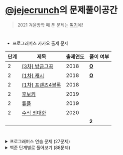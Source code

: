 # [@jejecrunch](https://github.com/jejecrunch)의 문제풀이공간

> 2021 겨울방학 때 푼 문제는 [여기](https://github.com/jejecrunch/2021-winter-kakao/blob/main/jejecrunch)에!

#

-   프로그래머스 카카오 출제 문제

| 단계 | 제목                                                                          | 출제연도 | 풀이 여부                                                                               |
| ---- | ----------------------------------------------------------------------------- | -------- | --------------------------------------------------------------------------------------- |
| 2    | [[3차] 방금그곡](https://programmers.co.kr/learn/courses/30/lessons/17684)    | 2018     | [**O**](https://github.com/jejecrunch/2022/blob/main/jejecrunch/programmers/17684.java) |
| 2    | [[1차] 캐시](https://programmers.co.kr/learn/courses/30/lessons/17680)        | 2018     | [**O**](https://github.com/jejecrunch/2022/blob/main/jejecrunch/programmers/17680.java) |
| 2    | [[1차] 프렌즈4블록](https://programmers.co.kr/learn/courses/30/lessons/17684) | 2018     |                                                                                         |
| 2    | [후보키](https://programmers.co.kr/learn/courses/30/lessons/17684)            | 2019     |                                                                                         |
| 2    | [튜플](https://programmers.co.kr/learn/courses/30/lessons/17684)              | 2019     |                                                                                         |
| 2    | [수식 최대화](https://programmers.co.kr/learn/courses/30/lessons/17684)       | 2020     |                                                                                         |
|      |                                                                               |          | **2**                                                                                   |

#

<details>
<summary>프로그래머스 연습 문제 (27문제)</summary>
<div markdown="1">

| 카테고리 | 제목                                                                                     | 풀이 여부                                                                               |
| -------- | ---------------------------------------------------------------------------------------- | --------------------------------------------------------------------------------------- |
|          | [직사각형 별찍기](https://programmers.co.kr/learn/courses/30/lessons/12969)              | [**O**](https://github.com/jejecrunch/2022/blob/main/jejecrunch/programmers/12969.js)   |
|          | [x만큼 간격이 있는 n개의 숫자](https://programmers.co.kr/learn/courses/30/lessons/12954) | [**O**](https://github.com/jejecrunch/2022/blob/main/jejecrunch/programmers/12954.js)   |
|          | [행렬의 덧셈](https://programmers.co.kr/learn/courses/30/lessons/12950)                  | [**O**](https://github.com/jejecrunch/2022/blob/main/jejecrunch/programmers/12950.java) |
|          | [핸드폰 번호 가리기](https://programmers.co.kr/learn/courses/30/lessons/12948)           | [**O**](https://github.com/jejecrunch/2022/blob/main/jejecrunch/programmers/12948.js)   |
|          | [하샤드 수](https://programmers.co.kr/learn/courses/30/lessons/12947)                    | [**O**](https://github.com/jejecrunch/2022/blob/main/jejecrunch/programmers/12947.js)   |
|          | [평균 구하기](https://programmers.co.kr/learn/courses/30/lessons/12944)                  | [**O**](https://github.com/jejecrunch/2022/blob/main/jejecrunch/programmers/12944.js)   |
|          | [콜라츠 추측](https://programmers.co.kr/learn/courses/30/lessons/12943)                  | [**O**](https://github.com/jejecrunch/2022/blob/main/jejecrunch/programmers/12943.js)   |
|          | [최대공약수와 최소공배수](https://programmers.co.kr/learn/courses/30/lessons/12940)      | [**O**](https://github.com/jejecrunch/2022/blob/main/jejecrunch/programmers/12940.js)   |
|          | [짝수와 홀수](https://programmers.co.kr/learn/courses/30/lessons/12937)                  | [**O**](https://github.com/jejecrunch/2022/blob/main/jejecrunch/programmers/12937.js)   |
|          | [제일 작은 수 제거하기](https://programmers.co.kr/learn/courses/30/lessons/12935)        | [**O**](https://github.com/jejecrunch/2022/blob/main/jejecrunch/programmers/12935.js)   |
|          | [정수 제곱근 판별](https://programmers.co.kr/learn/courses/30/lessons/12934)             | [**O**](https://github.com/jejecrunch/2022/blob/main/jejecrunch/programmers/12934.js)   |
|          | [정수 내림차순으로 배치하기](https://programmers.co.kr/learn/courses/30/lessons/12933)   | [**O**](https://github.com/jejecrunch/2022/blob/main/jejecrunch/programmers/12933.js)   |
|          | [자연수 뒤집어 배열로 만들기](https://programmers.co.kr/learn/courses/30/lessons/12932)  | [**O**](https://github.com/jejecrunch/2022/blob/main/jejecrunch/programmers/12932.js)   |
|          | [자릿수 더하기](https://programmers.co.kr/learn/courses/30/lessons/12931)                | [**O**](https://github.com/jejecrunch/2022/blob/main/jejecrunch/programmers/12931.js)   |
|          | [이상한 문자 만들기](https://programmers.co.kr/learn/courses/30/lessons/12930)           | [**O**](https://github.com/jejecrunch/2022/blob/main/jejecrunch/programmers/12930.js)   |
|          | [약수의 합](https://programmers.co.kr/learn/courses/30/lessons/12928)                    | [**O**](https://github.com/jejecrunch/2022/blob/main/jejecrunch/programmers/12928.js)   |
|          | [시저 암호](https://programmers.co.kr/learn/courses/30/lessons/12926)                    | [**O**](https://github.com/jejecrunch/2022/blob/main/jejecrunch/programmers/12926.js)   |
|          | [문자열을 정수로 바꾸기](https://programmers.co.kr/learn/courses/30/lessons/12925)       | [**O**](https://github.com/jejecrunch/2022/blob/main/jejecrunch/programmers/12925.js)   |
|          | [수박수박수박수박수박수?](https://programmers.co.kr/learn/courses/30/lessons/12922)      | [**O**](https://github.com/jejecrunch/2022/blob/main/jejecrunch/programmers/12922.js)   |
|          | [소수 찾기](https://programmers.co.kr/learn/courses/30/lessons/12921)                    | [**O**](https://github.com/jejecrunch/2022/blob/main/jejecrunch/programmers/12921.js)   |
|          | [서울에서 김서방 찾기](https://programmers.co.kr/learn/courses/30/lessons/12919)         | [**O**](https://github.com/jejecrunch/2022/blob/main/jejecrunch/programmers/12919.js)   |
|          | [줄 서는 방법](https://programmers.co.kr/learn/courses/30/lessons/12936)                 | [**O**](https://github.com/jejecrunch/2022/blob/main/jejecrunch/programmers/12936.java) |
|          | [야근 지수](https://programmers.co.kr/learn/courses/30/lessons/12927)                    | [**O**](https://github.com/jejecrunch/2022/blob/main/jejecrunch/programmers/12927.java) |
|          | [멀리 뛰기](https://programmers.co.kr/learn/courses/30/lessons/12914)                    | [**O**](https://github.com/jejecrunch/2022/blob/main/jejecrunch/programmers/12914.java) |
|          | [이중 우선순위 큐](https://programmers.co.kr/learn/courses/30/lessons/42628)             | [**O**](https://github.com/jejecrunch/2022/blob/main/jejecrunch/programmers/42628.java) |
|          | [2 x n 타일링](https://programmers.co.kr/learn/courses/30/lessons/12900)                 | [**O**](https://github.com/jejecrunch/2022/blob/main/jejecrunch/programmers/12900.java) |
| 힙       | [더 맵게](https://programmers.co.kr/learn/courses/30/lessons/42626)                      | [**O**](https://github.com/jejecrunch/2022/blob/main/jejecrunch/programmers/42626.java) |

</div>
</details>

<details>
<summary>백준 단계별로 풀어보기 (88문제)</summary>
<div markdown="1">

| 카테고리 | 제목                                                                            | 풀이 여부                                                                                                 |
| -------- | ------------------------------------------------------------------------------- | --------------------------------------------------------------------------------------------------------- |
|          | [엄청난 부자2](https://www.acmicpc.net/problem/1271)                            | [**O**](https://github.com/jejecrunch/2022/blob/main/jejecrunch/BAEKJOON/SuperRich2_1271.java)            |
|          | [16진수](https://www.acmicpc.net/problem/1550)                                  | [**O**](https://github.com/jejecrunch/2022/blob/main/jejecrunch/BAEKJOON/Hexadecimal_1550.java)           |
|          | [긴자리 계산](https://www.acmicpc.net/problem/2338)                             | [**O**](https://github.com/jejecrunch/2022/blob/main/jejecrunch/BAEKJOON/LongDigitClaculation_2338.java)  |
|          | [검증수](https://www.acmicpc.net/problem/2475)                                  | [**O**](https://github.com/jejecrunch/2022/blob/main/jejecrunch/BAEKJOON/NumberOfVerifications_2475.java) |
|          | [파티가 끝나고 난 뒤](https://www.acmicpc.net/problem/2845)                     | [**O**](https://github.com/jejecrunch/2022/blob/main/jejecrunch/BAEKJOON/AfterParty_2845.java)            |
|          | [저작권](https://www.acmicpc.net/problem/2914)                                  | [**O**](https://github.com/jejecrunch/2022/blob/main/jejecrunch/BAEKJOON/Copyright_2914.java)             |
|          | [킹, 퀸, 룩, 비숍, 나이트, 폰](https://www.acmicpc.net/problem/3003)            | [**O**](https://github.com/jejecrunch/2022/blob/main/jejecrunch/BAEKJOON/KQLBNP_3003.java)                |
|          | [R2](https://www.acmicpc.net/problem/3046)                                      | [**O**](https://github.com/jejecrunch/2022/blob/main/jejecrunch/BAEKJOON/R2_3046.java)                    |
|          | [웰컴](https://www.acmicpc.net/problem/5337)                                    | [**O**](https://github.com/jejecrunch/2022/blob/main/jejecrunch/BAEKJOON/Welcome_5337.java)               |
|          | [마이크로소프트 로고](https://www.acmicpc.net/problem/5338)                     | [**O**](https://github.com/jejecrunch/2022/blob/main/jejecrunch/BAEKJOON/MicrosoftLogo_5338.java)         |
|          | [콜센터](https://www.acmicpc.net/problem/5339)                                  | [**O**](https://github.com/jejecrunch/2022/blob/main/jejecrunch/BAEKJOON/CallCenter_5339.java)            |
|          | [카드 게임](https://www.acmicpc.net/problem/5522)                               | [**O**](https://github.com/jejecrunch/2022/blob/main/jejecrunch/BAEKJOON/CardGame_5522.java)              |
|          | [심부름 가는 길](https://www.acmicpc.net/problem/5554)                          | [**O**](https://github.com/jejecrunch/2022/blob/main/jejecrunch/BAEKJOON/Errand_5554.java)                |
|          | [Next in line](https://www.acmicpc.net/problem/6749)                            | [**O**](https://github.com/jejecrunch/2022/blob/main/jejecrunch/BAEKJOON/NextInLine_6749.java)            |
|          | [Plane](https://www.acmicpc.net/problem/8370)                                   | [**O**](https://github.com/jejecrunch/2022/blob/main/jejecrunch/BAEKJOON/Plane_8370.java)                 |
|          | [Julka](https://www.acmicpc.net/problem/8437)                                   | [**O**](https://github.com/jejecrunch/2022/blob/main/jejecrunch/BAEKJOON/Julka_8437.java)                 |
|          | [Zadanie próbne 2](https://www.acmicpc.net/problem/8871)                        | [**O**](https://github.com/jejecrunch/2022/blob/main/jejecrunch/BAEKJOON/ZadanieProbne2_8871.java)        |
|          | [스타워즈 로고](https://www.acmicpc.net/problem/9653)                           | [**O**](https://github.com/jejecrunch/2022/blob/main/jejecrunch/BAEKJOON/StarwarsLogo_9653.java)          |
|          | [나부 함대 데이터](https://www.acmicpc.net/problem/9654)                        | [**O**](https://github.com/jejecrunch/2022/blob/main/jejecrunch/BAEKJOON/NabuPlanet_9654.java)            |
|          | [NFC West vs North](https://www.acmicpc.net/problem/10170)                      | [**O**](https://github.com/jejecrunch/2022/blob/main/jejecrunch/BAEKJOON/NFCWestvsNorth_10170.java)       |
|          | [오늘 날짜](https://www.acmicpc.net/problem/10699)                              | [**O**](https://github.com/jejecrunch/2022/blob/main/jejecrunch/BAEKJOON/Today_10699.java)                |
|          | [한글 2](https://www.acmicpc.net/problem/11283)                                 | [**O**](https://github.com/jejecrunch/2022/blob/main/jejecrunch/BAEKJOON/Hangul2_11283.java)              |
|          | [꼬마 정민](https://www.acmicpc.net/problem/11382)                              | [**O**](https://github.com/jejecrunch/2022/blob/main/jejecrunch/BAEKJOON/BoyJM_11382.java)                |
|          | [고려대는 사랑입니다](https://www.acmicpc.net/problem/11942)                    | [**O**](https://github.com/jejecrunch/2022/blob/main/jejecrunch/BAEKJOON/KUniv_11942.java)                |
|          | [큰 수 곱셈](https://www.acmicpc.net/problem/13277)                             | [**O**](https://github.com/jejecrunch/2022/blob/main/jejecrunch/BAEKJOON/BigNumberBy_13277.java)          |
|          | [와이버스 부릉부릉](https://www.acmicpc.net/problem/14645)                      | [**O**](https://github.com/jejecrunch/2022/blob/main/jejecrunch/BAEKJOON/YBus_14645.java)                 |
|          | [나는 행복합니다~](https://www.acmicpc.net/problem/14652)                       | [**O**](https://github.com/jejecrunch/2022/blob/main/jejecrunch/BAEKJOON/IamHappy_14652.java)             |
|          | [큰 수 (BIG)](https://www.acmicpc.net/problem/14928)                            | [**O**](https://github.com/jejecrunch/2022/blob/main/jejecrunch/BAEKJOON/BigNumber_14928_.java)           |
|          | [Vera and Outfits](https://www.acmicpc.net/problem/15439)                       | [**O**](https://github.com/jejecrunch/2022/blob/main/jejecrunch/BAEKJOON/VeraAndOutfits_15439.java)       |
|          | [조별과제를 하려는데 조장이 사라졌다](https://www.acmicpc.net/problem/15727)    | [**O**](https://github.com/jejecrunch/2022/blob/main/jejecrunch/BAEKJOON/DisapearLeader_15727.java)       |
|          | [나는 누구인가](https://www.acmicpc.net/problem/15733)                          | [**O**](https://github.com/jejecrunch/2022/blob/main/jejecrunch/BAEKJOON/WhoAmI_15733.java)               |
|          | [A+B - 9](https://www.acmicpc.net/problem/15740)                                | [**O**](https://github.com/jejecrunch/2022/blob/main/jejecrunch/BAEKJOON/APlusB9_15740.java)              |
|          | [수학은 체육과목 입니다](https://www.acmicpc.net/problem/15894)                 | [**O**](https://github.com/jejecrunch/2022/blob/main/jejecrunch/BAEKJOON/MathIsSports_15894.java)         |
|          | [새로운 시작](https://www.acmicpc.net/problem/15962)                            | [**O**](https://github.com/jejecrunch/2022/blob/main/jejecrunch/BAEKJOON/NewStart_15962.java)             |
|          | [이상한 기호](https://www.acmicpc.net/problem/15964)                            | [**O**](https://github.com/jejecrunch/2022/blob/main/jejecrunch/BAEKJOON/StrangeEmoji_15964.java)         |
|          | [오늘의 날짜는?](https://www.acmicpc.net/problem/16170)                         | [**O**](https://github.com/jejecrunch/2022/blob/main/jejecrunch/BAEKJOON/TodayDate_161700.java)           |
|          | [홍익대학교](https://www.acmicpc.net/problem/16394)                             | [**O**](https://github.com/jejecrunch/2022/blob/main/jejecrunch/BAEKJOON/HongikUniv_16394.java)           |
|          | [제리와 톰](https://www.acmicpc.net/problem/16430)                              | [**O**](https://github.com/jejecrunch/2022/blob/main/jejecrunch/BAEKJOON/JerryAndTom_16430.java)          |
|          | [달달함이 넘쳐흘러](https://www.acmicpc.net/problem/17256)                      | [**O**](https://github.com/jejecrunch/2022/blob/main/jejecrunch/BAEKJOON/MuchSweet_17256.java)            |
|          | [엔드게임 스포일러](https://www.acmicpc.net/problem/17295)                      | [**O**](https://github.com/jejecrunch/2022/blob/main/jejecrunch/BAEKJOON/EndgameSpoiler_17295.java)       |
|          | [스타후르츠](https://www.acmicpc.net/problem/17496)                             | [**O**](https://github.com/jejecrunch/2022/blob/main/jejecrunch/BAEKJOON/StarFruits_17496.java)           |
|          | [Арифметическая магия](https://www.acmicpc.net/problem/18906)                   | [**O**](https://github.com/jejecrunch/2022/blob/main/jejecrunch/BAEKJOON/Artithmetic_18096.java)          |
|          | [Rats](https://www.acmicpc.net/problem/18301)                                   | [**O**](https://github.com/jejecrunch/2022/blob/main/jejecrunch/BAEKJOON/Rats_18301.java)                 |
|          | [Site Score](https://www.acmicpc.net/problem/20254)                             | [**O**](https://github.com/jejecrunch/2022/blob/main/jejecrunch/BAEKJOON/SiteScore_20254.java)            |
|          | [세금](https://www.acmicpc.net/problem/20492)                                   | [**O**](https://github.com/jejecrunch/2022/blob/main/jejecrunch/BAEKJOON/Tax_20492.java)                  |
|          | [Bottle Return](https://www.acmicpc.net/problem/21300)                          | [**O**](https://github.com/jejecrunch/2022/blob/main/jejecrunch/BAEKJOON/BottleReturn_21300.java)         |
|          | [Multiply](https://www.acmicpc.net/problem/22193)                               | [**O**](https://github.com/jejecrunch/2022/blob/main/jejecrunch/BAEKJOON/Multyply_22193.java)             |
|          | [The World Responds](https://www.acmicpc.net/problem/23234)                     | [**O**](https://github.com/jejecrunch/2022/blob/main/jejecrunch/BAEKJOON/TheWorldResponds_23234.java)     |
|          | [余り (Remainder)](https://www.acmicpc.net/problem/24078)                       | [**O**](https://github.com/jejecrunch/2022/blob/main/jejecrunch/BAEKJOON/Amari_24078.java)                |
|          | [立方体 (Cube)](https://www.acmicpc.net/problem/24082)                          | [**O**](https://github.com/jejecrunch/2022/blob/main/jejecrunch/BAEKJOON/Riltupoutai_24082.java)          |
|          | [身長 (Height)](https://www.acmicpc.net/problem/24086)                          | [**O**](https://github.com/jejecrunch/2022/blob/main/jejecrunch/BAEKJOON/Shinchou_24086.java)             |
|          | [Affischutskicket](https://www.acmicpc.net/problem/24183)                       | [**O**](https://github.com/jejecrunch/2022/blob/main/jejecrunch/BAEKJOON/Affischutskicket_24183.java)     |
|          | [Double Crypt 1](https://www.acmicpc.net/problem/24218)                         |                                                                                                           |
|          | [알고리즘 수업 - 알고리즘의 수행 시간 1](https://www.acmicpc.net/problem/24262) | [**O**](https://github.com/jejecrunch/2022/blob/main/jejecrunch/BAEKJOON/AlgorhythmTime1_24262.java)      |
|          | [РАВЕНСТВО](https://www.acmicpc.net/problem/24309)                              | [**O**](https://github.com/jejecrunch/2022/blob/main/jejecrunch/BAEKJOON/РАВЕНСТВО_24309.java)            |
|          | [Cupcake Party](https://www.acmicpc.net/problem/24568)                          | [**O**](https://github.com/jejecrunch/2022/blob/main/jejecrunch/BAEKJOON/CupcakeParty_24568.java)         |
|          | [TV 크기](https://www.acmicpc.net/problem/1297)                                 | [**O**](https://github.com/jejecrunch/2022/blob/main/jejecrunch/BAEKJOON/TVSize_1297.java)                |
|          | [사파리월드](https://www.acmicpc.net/problem/2420)                              | [**O**](https://github.com/jejecrunch/2022/blob/main/jejecrunch/BAEKJOON/Safariworld_2420.java)           |
|          | [인공지능 시계](https://www.acmicpc.net/problem/2530)                           | [**O**](https://github.com/jejecrunch/2022/blob/main/jejecrunch/BAEKJOON/AIClock_2530.java)               |
|          | [세수정렬](https://www.acmicpc.net/problem/2752)                                | [**O**](https://github.com/jejecrunch/2022/blob/main/jejecrunch/BAEKJOON/ThreeNumbersSort_2752.java)      |
|          | [체스판 조각](https://www.acmicpc.net/problem/3004)                             | [**O**](https://github.com/jejecrunch/2022/blob/main/jejecrunch/BAEKJOON/PieceOfChess_3004.java)          |
|          | [AFC 윔블던](https://www.acmicpc.net/problem/4299)                              | [**O**](https://github.com/jejecrunch/2022/blob/main/jejecrunch/BAEKJOON/AFCWhimbledon_4299.java)         |
|          | [방학 숙제](https://www.acmicpc.net/problem/4299)                               | [**O**](https://github.com/jejecrunch/2022/blob/main/jejecrunch/BAEKJOON/VacationWork_4299.java)          |
|          | [상근날드](https://www.acmicpc.net/problem/5543)                                | [**O**](https://github.com/jejecrunch/2022/blob/main/jejecrunch/BAEKJOON/SGNard_5543.java)                |
|          | [A/B - 2](https://www.acmicpc.net/problem/15792)                                | [**O**](https://github.com/jejecrunch/2022/blob/main/jejecrunch/BAEKJOON/ADivideB2_15792.java)            |
|          | [타임 카드](https://www.acmicpc.net/problem/5575)                               | [**O**](https://github.com/jejecrunch/2022/blob/main/jejecrunch/BAEKJOON/TimeCard_5575.java)              |
|          | [시험 점수](https://www.acmicpc.net/problem/5596)                               | [**O**](https://github.com/jejecrunch/2022/blob/main/jejecrunch/BAEKJOON/TestScore_5596.java)             |
|          | [17배](https://www.acmicpc.net/problem/5893)                                    | [**O**](https://github.com/jejecrunch/2022/blob/main/jejecrunch/BAEKJOON/Multiply17_5893.java)            |
|          | [Contest Timing](https://www.acmicpc.net/problem/5928)                          | [**O**](https://github.com/jejecrunch/2022/blob/main/jejecrunch/BAEKJOON/ContestTiming_5928.java)         |
|          | [Speed fines are not fine!](https://www.acmicpc.net/problem/6763)               | [**O**](https://github.com/jejecrunch/2022/blob/main/jejecrunch/BAEKJOON/SpeedFinesAreNotFine_6763.java)  |
|          | [Sounds fishy!](https://www.acmicpc.net/problem/6764)                           | [**O**](https://github.com/jejecrunch/2022/blob/main/jejecrunch/BAEKJOON/SoundsFishy_6764.java)           |
|          | [Which Alien?](https://www.acmicpc.net/problem/6778)                            | [**O**](https://github.com/jejecrunch/2022/blob/main/jejecrunch/BAEKJOON/WhichAlien_6778.java)            |
|          | [ISBN](https://www.acmicpc.net/problem/6810)                                    | [**O**](https://github.com/jejecrunch/2022/blob/main/jejecrunch/BAEKJOON/ISBN_6810.java)                  |
|          | [Tabliczka](https://www.acmicpc.net/problem/8674)                               | [**O**](https://github.com/jejecrunch/2022/blob/main/jejecrunch/BAEKJOON/Tabliczka_8674.java)             |
|          | [Koszykarz](https://www.acmicpc.net/problem/8710)                               | [**O**](https://github.com/jejecrunch/2022/blob/main/jejecrunch/BAEKJOON/Koszykarz_8710.java)             |
|          | [Bałwanek](https://www.acmicpc.net/problem/8718)                                | [**O**](https://github.com/jejecrunch/2022/blob/main/jejecrunch/BAEKJOON/Balwanek_8718.java)              |
|          | [Patyki](https://www.acmicpc.net/problem/8723)                                  | [**O**](https://github.com/jejecrunch/2022/blob/main/jejecrunch/BAEKJOON/Patyki_8723.java)                |
|          | [삼각형 외우기](https://www.acmicpc.net/problem/10101)                          | [**O**](https://github.com/jejecrunch/2022/blob/main/jejecrunch/BAEKJOON/MemorizeTriangle_10101.java)     |
|          | [과자](https://www.acmicpc.net/problem/10156)                                   | [**O**](https://github.com/jejecrunch/2022/blob/main/jejecrunch/BAEKJOON/Snack_10156.java)                |
|          | [전자레인지](https://www.acmicpc.net/problem/10162)                             | [**O**](https://github.com/jejecrunch/2022/blob/main/jejecrunch/BAEKJOON/Microwave.java)                  |
|          | [수도 요금](https://www.acmicpc.net/problem/10707)                              | [**O**](https://github.com/jejecrunch/2022/blob/main/jejecrunch/BAEKJOON/WaterBill_10707.java)            |
|          | [특별한 날](https://www.acmicpc.net/problem/10768)                              | [**O**](https://github.com/jejecrunch/2022/blob/main/jejecrunch/BAEKJOON/SpecialDay_10768.java)           |
|          | [10부제](https://www.acmicpc.net/problem/10797)                                 | [**O**](https://github.com/jejecrunch/2022/blob/main/jejecrunch/BAEKJOON/TenSeido_10797.java)             |
|          | [한글](https://www.acmicpc.net/problem/11282)                                   | [**O**](https://github.com/jejecrunch/2022/blob/main/jejecrunch/BAEKJOON/Hangul_11282.java)               |
|          | [Identifying tea](https://www.acmicpc.net/problem/11549)                        | [**O**](https://github.com/jejecrunch/2022/blob/main/jejecrunch/BAEKJOON/IdentifyingTea_11549.java)       |
|          | [파일 옮기기](https://www.acmicpc.net/problem/11943)                            | [**O**](https://github.com/jejecrunch/2022/blob/main/jejecrunch/BAEKJOON/MoveFile_11943.java)             |
|          | [과목선택](https://www.acmicpc.net/problem/11948)                               | [**O**](https://github.com/jejecrunch/2022/blob/main/jejecrunch/BAEKJOON/SelectSubject_11948.java)        |
|          | [Do Not Touch Anything](https://www.acmicpc.net/problem/13136)                  | [**O**](https://github.com/jejecrunch/2022/blob/main/jejecrunch/BAEKJOON/DoNotTouchAnything_13136.java)   |
| 백트래킹 | [연산자 끼워넣기](https://www.acmicpc.net/problem/14888)                        |                                                                                                           |
| 백트래킹 | [스타트와 링크](https://www.acmicpc.net/problem/14889)                          |                                                                                                           |
| 수학     | [피보나치 수 3](https://www.acmicpc.net/problem/2749)                           | [**O**](https://github.com/jejecrunch/2022/blob/main/jejecrunch/BAEKJOON/Fibonacci3_2749.java)            |

</div>
</details>
